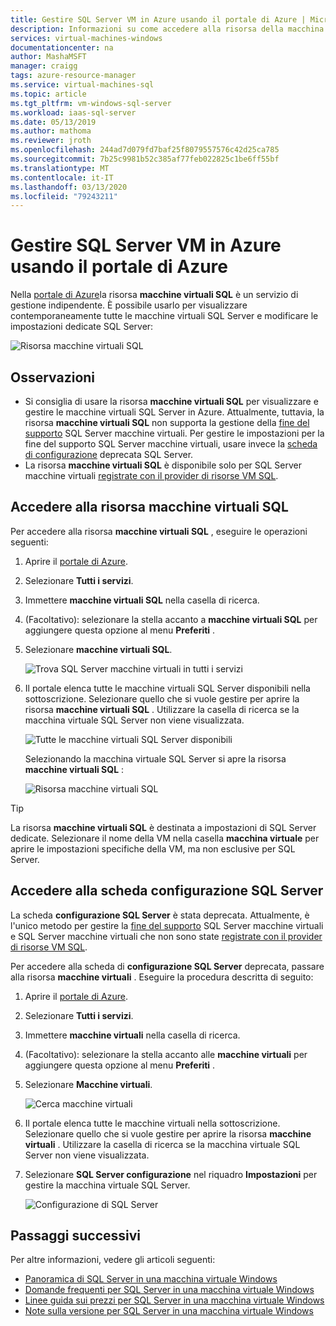 ```yaml
---
title: Gestire SQL Server VM in Azure usando il portale di Azure | Microsoft Docs
description: Informazioni su come accedere alla risorsa della macchina virtuale SQL nel portale di Azure per una VM SQL Server ospitata in Azure.
services: virtual-machines-windows
documentationcenter: na
author: MashaMSFT
manager: craigg
tags: azure-resource-manager
ms.service: virtual-machines-sql
ms.topic: article
ms.tgt_pltfrm: vm-windows-sql-server
ms.workload: iaas-sql-server
ms.date: 05/13/2019
ms.author: mathoma
ms.reviewer: jroth
ms.openlocfilehash: 244ad7d079fd7baf25f8079557576c42d25ca785
ms.sourcegitcommit: 7b25c9981b52c385af77feb022825c1be6ff55bf
ms.translationtype: MT
ms.contentlocale: it-IT
ms.lasthandoff: 03/13/2020
ms.locfileid: "79243211"
---
```

# <a name="manage-sql-server-vms-in-azure-by-using-the-azure-portal"></a>Gestire SQL Server VM in Azure usando il portale di Azure

Nella [portale di Azure](https://portal.azure.com)la risorsa **macchine virtuali SQL** è un servizio di gestione indipendente. È possibile usarlo per visualizzare contemporaneamente tutte le macchine virtuali SQL Server e modificare le impostazioni dedicate SQL Server: 

![Risorsa macchine virtuali SQL](media/virtual-machines-windows-sql-manage-portal/sql-vm-manage.png)


## <a name="remarks"></a>Osservazioni

- Si consiglia di usare la risorsa **macchine virtuali SQL** per visualizzare e gestire le macchine virtuali SQL Server in Azure. Attualmente, tuttavia, la risorsa **macchine virtuali SQL** non supporta la gestione della [fine del supporto](virtual-machines-windows-sql-server-2008-eos-extend-support.md) SQL Server macchine virtuali. Per gestire le impostazioni per la fine del supporto SQL Server macchine virtuali, usare invece la [scheda di configurazione](#access-the-sql-server-configuration-tab) deprecata SQL Server. 
- La risorsa **macchine virtuali SQL** è disponibile solo per SQL Server macchine virtuali [registrate con il provider di risorse VM SQL](virtual-machines-windows-sql-register-with-resource-provider.md). 


## <a name="access-the-sql-virtual-machines-resource"></a>Accedere alla risorsa macchine virtuali SQL
Per accedere alla risorsa **macchine virtuali SQL** , eseguire le operazioni seguenti:

1. Aprire il [portale di Azure](https://portal.azure.com). 
1. Selezionare **Tutti i servizi**. 
1. Immettere **macchine virtuali SQL** nella casella di ricerca.
1. (Facoltativo): selezionare la stella accanto a **macchine virtuali SQL** per aggiungere questa opzione al menu **Preferiti** . 
1. Selezionare **macchine virtuali SQL**. 

   ![Trova SQL Server macchine virtuali in tutti i servizi](media/virtual-machines-windows-sql-manage-portal/sql-vm-search.png)

1. Il portale elenca tutte le macchine virtuali SQL Server disponibili nella sottoscrizione. Selezionare quello che si vuole gestire per aprire la risorsa **macchine virtuali SQL** . Utilizzare la casella di ricerca se la macchina virtuale SQL Server non viene visualizzata. 

   ![Tutte le macchine virtuali SQL Server disponibili](media/virtual-machines-windows-sql-manage-portal/all-sql-vms.png)

   Selezionando la macchina virtuale SQL Server si apre la risorsa **macchine virtuali SQL** : 


   ![Risorsa macchine virtuali SQL](media/virtual-machines-windows-sql-manage-portal/sql-vm-resource.png)

> [!TIP]
> La risorsa **macchine virtuali SQL** è destinata a impostazioni di SQL Server dedicate. Selezionare il nome della VM nella casella **macchina virtuale** per aprire le impostazioni specifiche della VM, ma non esclusive per SQL Server. 

## <a name="access-the-sql-server-configuration-tab"></a>Accedere alla scheda configurazione SQL Server
La scheda **configurazione SQL Server** è stata deprecata. Attualmente, è l'unico metodo per gestire la [fine del supporto](virtual-machines-windows-sql-server-2008-eos-extend-support.md) SQL Server macchine virtuali e SQL Server macchine virtuali che non sono state [registrate con il provider di risorse VM SQL](virtual-machines-windows-sql-register-with-resource-provider.md).

Per accedere alla scheda di **configurazione SQL Server** deprecata, passare alla risorsa **macchine virtuali** . Eseguire la procedura descritta di seguito:

1. Aprire il [portale di Azure](https://portal.azure.com). 
1. Selezionare **Tutti i servizi**. 
1. Immettere **macchine virtuali** nella casella di ricerca.
1. (Facoltativo): selezionare la stella accanto alle **macchine virtuali** per aggiungere questa opzione al menu **Preferiti** . 
1. Selezionare **Macchine virtuali**. 

   ![Cerca macchine virtuali](media/virtual-machines-windows-sql-manage-portal/vm-search.png)

1. Il portale elenca tutte le macchine virtuali nella sottoscrizione. Selezionare quello che si vuole gestire per aprire la risorsa **macchine virtuali** . Utilizzare la casella di ricerca se la macchina virtuale SQL Server non viene visualizzata. 
1. Selezionare **SQL Server configurazione** nel riquadro **Impostazioni** per gestire la macchina virtuale SQL Server. 

   ![Configurazione di SQL Server](media/virtual-machines-windows-sql-manage-portal/sql-vm-configuration.png)

## <a name="next-steps"></a>Passaggi successivi

Per altre informazioni, vedere gli articoli seguenti: 

* [Panoramica di SQL Server in una macchina virtuale Windows](virtual-machines-windows-sql-server-iaas-overview.md)
* [Domande frequenti per SQL Server in una macchina virtuale Windows](virtual-machines-windows-sql-server-iaas-faq.md)
* [Linee guida sui prezzi per SQL Server in una macchina virtuale Windows](virtual-machines-windows-sql-server-pricing-guidance.md)
* [Note sulla versione per SQL Server in una macchina virtuale Windows](virtual-machines-windows-sql-server-iaas-release-notes.md)



